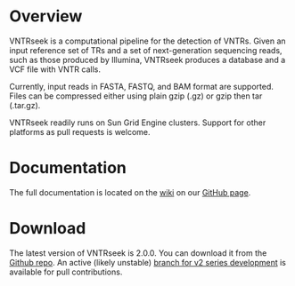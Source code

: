 # Overview

VNTRseek is a computational pipeline for the detection of VNTRs. Given an input reference set of TRs and a set of next-generation sequencing reads, such as those produced by Illumina, VNTRseek produces a database and a VCF file with VNTR calls.

Currently, input reads in FASTA, FASTQ, and BAM format are supported. Files can be compressed either using plain gzip (.gz) or gzip then tar (.tar.gz).

VNTRseek readily runs on Sun Grid Engine clusters. Support for other platforms as pull requests is welcome.

# Documentation

The full documentation is located on the [wiki](https://github.com/yzhernand/VNTRseek/wiki) on our [GitHub page](https://github.com/yzhernand/VNTRseek).

# Download

The latest version of VNTRseek is 2.0.0. You can download it from the [Github repo](https://github.com/Benson-Genomics-Lab/VNTRseek/releases).
An active (likely unstable) [branch for v2 series development](https://github.com/Benson-Genomics-Lab/VNTRseek/tree/v2.0_dev) is available for pull contributions.